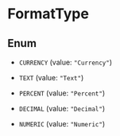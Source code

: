 

# FormatType

## Enum


* `CURRENCY` (value: `"Currency"`)

* `TEXT` (value: `"Text"`)

* `PERCENT` (value: `"Percent"`)

* `DECIMAL` (value: `"Decimal"`)

* `NUMERIC` (value: `"Numeric"`)



